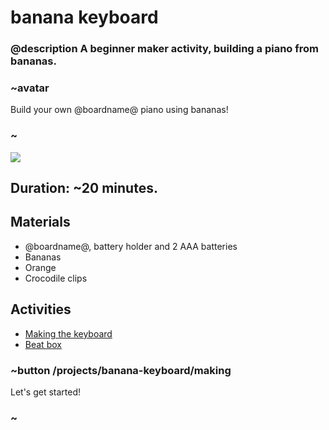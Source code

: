 # banana keyboard

### @description A beginner maker activity, building a piano from bananas.

### ~avatar

Build your own @boardname@ piano using bananas!

### ~

![](/static/mb/lessons/banana-keyboard-0.png)

## Duration: ~20 minutes.

## Materials

* @boardname@, battery holder and 2 AAA batteries
* Bananas
* Orange
* Crocodile clips

## Activities

* [Making the keyboard](/projects/banana-keyboard/making)  
* [Beat box](/projects/banana-keyboard/beat-box)

### ~button /projects/banana-keyboard/making
Let's get started!
### ~

